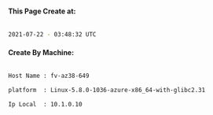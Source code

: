 
   
#### This Page Create at:

```bash

2021-07-22 - 03:48:32 UTC

```

#### Create By Machine:

```bash

Host Name : fv-az38-649

platform  : Linux-5.8.0-1036-azure-x86_64-with-glibc2.31

Ip Local  : 10.1.0.10

```


